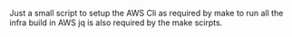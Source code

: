 Just a small script to setup the AWS Cli as required by make to run all the infra build in AWS
jq is also required by the make scirpts.
